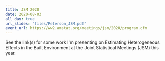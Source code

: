 ```yaml
---
title: JSM 2020
date: 2020-08-03
all_day: true 
url_slides: "files/Peterson_JSM.pdf"
event_url: https://ww2.amstat.org/meetings/jsm/2020/program.cfm
---
```


See the link(s) for some work I'm presenting on Estimating Heterogeneous Effects in the Built Environment at the Joint Statistical Meetings (JSM) this year.

